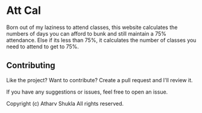 # Att Cal

Born out of my laziness to attend classes, this website calculates the numbers of days you can afford to bunk and still maintain a 75% attendance. Else if its less than 75%, it calculates the number of classes you need to attend to get to 75%.


## Contributing

Like the project? Want to contribute? Create a pull request and I'll review it. 

If you have any suggestions or issues, feel free to open an issue.

Copyright (c) Atharv Shukla All rights reserved.


